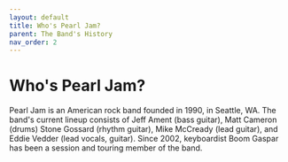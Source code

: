 ```yaml
---
layout: default
title: Who's Pearl Jam?
parent: The Band's History
nav_order: 2
---
```



# Who's Pearl Jam?

Pearl Jam is an American rock band founded in 1990, in Seattle, WA. The band's current lineup consists of Jeff Ament (bass guitar), Matt Cameron (drums) Stone Gossard (rhythm guitar), Mike McCready (lead guitar), and Eddie Vedder (lead vocals, guitar). Since 2002, keyboardist Boom Gaspar has been a session and touring member of the band.
